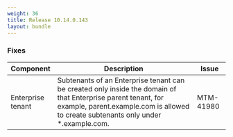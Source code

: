 ```yaml
---
weight: 36
title: Release 10.14.0.143
layout: bundle
---
```


<!--10.14.0.142 - 10.14.0.143-->


### Fixes

<div><table ><colgroup>
<col style="width: 15%;"><col style="width: 70%;"><col style="width: 15%;"></colgroup>
<thead><tr>
<th>
Component</th>
<th>
Description</th>
<th>
Issue</th>
</tr>
</thead><tbody>

<tr>
<td>
Enterprise tenant</td>
<td> Subtenants of an Enterprise tenant can be created only inside the domain of that Enterprise parent tenant, for example, parent.example.com is allowed to create subtenants only under *.example.com. </td>
<td>
MTM-41980</td>
</tr>

</tbody></table></div>

